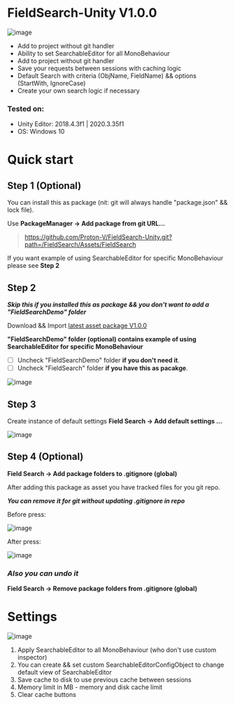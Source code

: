 # FieldSearch-Unity V1.0.0
 
 ![image](https://user-images.githubusercontent.com/65833201/188505738-bd94910c-7cef-46c2-bad5-632436056de6.png)
 
- Add to project without git handler
- Ability to set SearchableEditor for all MonoBehaviour
- Add to project without git handler
- Save your requests between sessions with caching logic
- Default Search with criteria (ObjName, FieldName) && options (StartWith, IgnoreCase)
- Create your own search logic if necessary

### Tested on:
 - Unity Editor: 2018.4.3f1 | 2020.3.35f1
 - OS: Windows 10

# Quick start
## Step 1 (Optional)

You can install this as package (nit: git will always handle "package.json" && lock file).

Use **PackageManager -> Add package from git URL...**
>https://github.com/Proton-V/FieldSearch-Unity.git?path=/FieldSearch/Assets/FieldSearch

If you want example of using SearchableEditor for specific MonoBehaviour please see **Step 2**

## Step 2

***Skip this if you installed this as package && you don't want to add a "FieldSearchDemo" folder***

Download && Import [latest asset package V1.0.0](https://github.com/Proton-V/FieldSearch-Unity/releases/download/V1.0.0/FieldSearch-UnityV1.0.0.unitypackage)

**"FieldSearchDemo" folder (optional) contains example of using SearchableEditor for specific MonoBehaviour**
- [ ] Uncheck "FieldSearchDemo" folder **if you don't need it**.
- [ ] Uncheck "FieldSearch" folder **if you have this as pacakge**.

![image](https://user-images.githubusercontent.com/65833201/188316669-6702911b-3fbb-4670-8ae4-c4234a7d4cd5.png)

## Step 3

Create instance of default settings
**Field Search -> Add default settings ...**

![image](https://user-images.githubusercontent.com/65833201/188503443-b4f4a59a-9d86-495f-b24c-63015428a75b.png)

## Step 4 (Optional)

**Field Search -> Add package folders to .gitignore (global)**

After adding this package as asset you have tracked files for you git repo.

***You can remove it for git without updating .gitignore in repo***

Before press:

![image](https://user-images.githubusercontent.com/65833201/188505094-ca7a51d4-0a4d-405e-815c-9ec218d6d68d.png)

After press:

![image](https://user-images.githubusercontent.com/65833201/188505211-4babd641-af57-469b-8758-acd4ed020d9d.png)

### ***Also you can undo it***
**Field Search -> Remove package folders from .gitignore (global)**

# Settings
![image](https://user-images.githubusercontent.com/65833201/188504195-966a86db-de92-498c-955a-1b513e7e212c.png)
1. Apply SearchableEditor to all MonoBehaviour (who don't use custom inspector)
2. You can create && set custom SearchableEditorConfigObject to change default view of SearchableEditor
3. Save cache to disk to use previous cache between sessions
4. Memory limit in MB - memory and disk cache limit
5. Clear cache buttons
